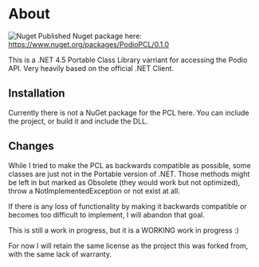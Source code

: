 About
=====
![Nuget](https://www.nuget.org/Content/Logos/nugetlogo.png)
Published Nuget package here: https://www.nuget.org/packages/PodioPCL/0.1.0

This is a .NET 4.5 Portable Class Library varriant for accessing the Podio API. Very heavily based on the official .NET Client.

Installation
-------

Currently there is not a NuGet package for the PCL here. You can include the project, or build it and include the DLL.

Changes
-------------

While I tried to make the PCL as backwards compatible as possible, some classes are just not in the Portable version of .NET. Those methods might be left in but marked as Obsolete (they would work but not optimized), throw a NotImplementedException or not exist at all.

If there is any loss of functionality by making it backwards compatible or becomes too difficult to implement, I will abandon that goal.

This is still a work in progress, but it is a WORKING work in progress :)

For now I will retain the same license as the project this was forked from, with the same lack of warranty.
